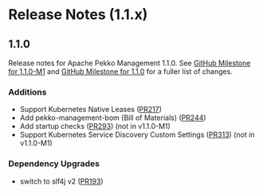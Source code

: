 # Release Notes (1.1.x)

## 1.1.0

Release notes for Apache Pekko Management 1.1.0. See [GitHub Milestone for 1.1.0-M1](https://github.com/apache/pekko-management/milestone/1?closed=1) and [GitHub Milestone for 1.1.0](https://github.com/apache/pekko-management/milestone/2?closed=1) for a fuller list of changes.

### Additions

* Support Kubernetes Native Leases ([PR217](https://github.com/apache/pekko-persistence-jdbc/pull/217))
* Add pekko-management-bom (Bill of Materials) ([PR244](https://github.com/apache/pekko-persistence-jdbc/pull/244))
* Add startup checks ([PR293](https://github.com/apache/pekko-persistence-jdbc/pull/293)) (not in v1.1.0-M1)
* Support Kubernetes Service Discovery Custom Settings ([PR313](https://github.com/apache/pekko-persistence-jdbc/pull/313)) (not in v1.1.0-M1)

### Dependency Upgrades

* switch to slf4j v2 ([PR193](https://github.com/apache/pekko-management/pull/193))

